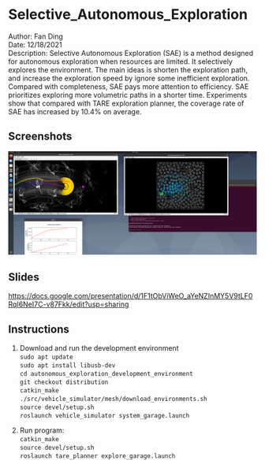 # Selective_Autonomous_Exploration
Author: Fan Ding \
Date: 12/18/2021 \
Description: Selective Autonomous Exploration (SAE) is a method designed for autonomous exploration when resources are limited. It selectively explores the environment. The main ideas is shorten the exploration path, and increase the exploration speed by ignore some inefficient exploration. Compared with completeness, SAE pays more attention to efficiency. SAE prioritizes exploring more volumetric paths in a shorter time. Experiments show that compared with TARE exploration planner, the coverage rate of SAE has increased by 10.4% on average.


## Screenshots
![alt text](Screenshot.png)

## Slides
https://docs.google.com/presentation/d/1F1tObViWeO_aYeNZInMY5V9tLF0RqI6NeI7C-v87Fkk/edit?usp=sharing

## Instructions
1. Download and run the development environment\
`sudo apt update`\
`sudo apt install libusb-dev`\
`cd autonomous_exploration_development_environment`\
`git checkout distribution`\
`catkin_make`\
`./src/vehicle_simulator/mesh/download_environments.sh`\
`source devel/setup.sh`\
`roslaunch vehicle_simulator system_garage.launch`

2. Run program:\
`catkin_make`\
`source devel/setup.sh`\
`roslaunch tare_planner explore_garage.launch`

